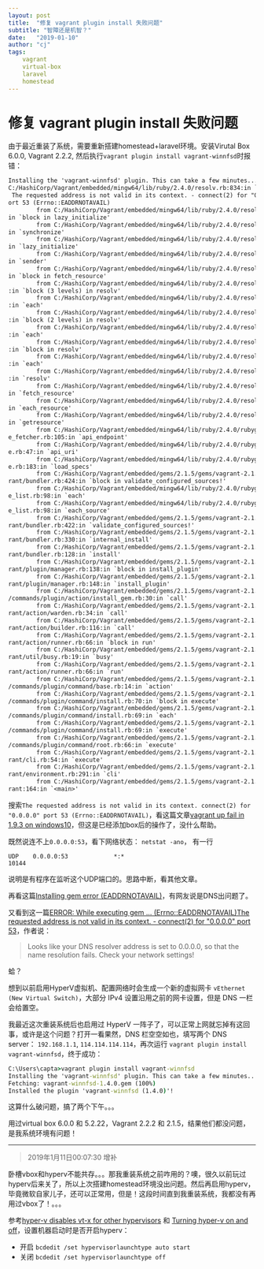 ```yaml
---
layout: post
title:  "修复 vagrant plugin install 失败问题"
subtitle: "智障还是机智？"
date:   "2019-01-10"
author: "cj"
tags:
    vagrant
    virtual-box
    laravel
    homestead
---
```


# 修复 vagrant plugin install 失败问题

由于最近重装了系统，需要重新搭建homestead+laravel环境。安装Virutal Box 6.0.0, Vagrant 2.2.2, 然后执行`vagrant plugin install vagrant-winnfsd`时报错：

```txt
Installing the 'vagrant-winnfsd' plugin. This can take a few minutes...
C:/HashiCorp/Vagrant/embedded/mingw64/lib/ruby/2.4.0/resolv.rb:834:in `connect':
 The requested address is not valid in its context. - connect(2) for "0.0.0.0" p
ort 53 (Errno::EADDRNOTAVAIL)
        from C:/HashiCorp/Vagrant/embedded/mingw64/lib/ruby/2.4.0/resolv.rb:834:
in `block in lazy_initialize'
        from C:/HashiCorp/Vagrant/embedded/mingw64/lib/ruby/2.4.0/resolv.rb:826:
in `synchronize'
        from C:/HashiCorp/Vagrant/embedded/mingw64/lib/ruby/2.4.0/resolv.rb:826:
in `lazy_initialize'
        from C:/HashiCorp/Vagrant/embedded/mingw64/lib/ruby/2.4.0/resolv.rb:846:
in `sender'
        from C:/HashiCorp/Vagrant/embedded/mingw64/lib/ruby/2.4.0/resolv.rb:525:
in `block in fetch_resource'
        from C:/HashiCorp/Vagrant/embedded/mingw64/lib/ruby/2.4.0/resolv.rb:1133
:in `block (3 levels) in resolv'
        from C:/HashiCorp/Vagrant/embedded/mingw64/lib/ruby/2.4.0/resolv.rb:1131
:in `each'
        from C:/HashiCorp/Vagrant/embedded/mingw64/lib/ruby/2.4.0/resolv.rb:1131
:in `block (2 levels) in resolv'
        from C:/HashiCorp/Vagrant/embedded/mingw64/lib/ruby/2.4.0/resolv.rb:1130
:in `each'
        from C:/HashiCorp/Vagrant/embedded/mingw64/lib/ruby/2.4.0/resolv.rb:1130
:in `block in resolv'
        from C:/HashiCorp/Vagrant/embedded/mingw64/lib/ruby/2.4.0/resolv.rb:1128
:in `each'
        from C:/HashiCorp/Vagrant/embedded/mingw64/lib/ruby/2.4.0/resolv.rb:1128
:in `resolv'
        from C:/HashiCorp/Vagrant/embedded/mingw64/lib/ruby/2.4.0/resolv.rb:520:
in `fetch_resource'
        from C:/HashiCorp/Vagrant/embedded/mingw64/lib/ruby/2.4.0/resolv.rb:510:
in `each_resource'
        from C:/HashiCorp/Vagrant/embedded/mingw64/lib/ruby/2.4.0/resolv.rb:491:
in `getresource'
        from C:/HashiCorp/Vagrant/embedded/mingw64/lib/ruby/2.4.0/rubygems/remot
e_fetcher.rb:105:in `api_endpoint'
        from C:/HashiCorp/Vagrant/embedded/mingw64/lib/ruby/2.4.0/rubygems/sourc
e.rb:47:in `api_uri'
        from C:/HashiCorp/Vagrant/embedded/mingw64/lib/ruby/2.4.0/rubygems/sourc
e.rb:183:in `load_specs'
        from C:/HashiCorp/Vagrant/embedded/gems/2.1.5/gems/vagrant-2.1.5/lib/vag
rant/bundler.rb:424:in `block in validate_configured_sources!'
        from C:/HashiCorp/Vagrant/embedded/mingw64/lib/ruby/2.4.0/rubygems/sourc
e_list.rb:98:in `each'
        from C:/HashiCorp/Vagrant/embedded/mingw64/lib/ruby/2.4.0/rubygems/sourc
e_list.rb:98:in `each_source'
        from C:/HashiCorp/Vagrant/embedded/gems/2.1.5/gems/vagrant-2.1.5/lib/vag
rant/bundler.rb:422:in `validate_configured_sources!'
        from C:/HashiCorp/Vagrant/embedded/gems/2.1.5/gems/vagrant-2.1.5/lib/vag
rant/bundler.rb:330:in `internal_install'
        from C:/HashiCorp/Vagrant/embedded/gems/2.1.5/gems/vagrant-2.1.5/lib/vag
rant/bundler.rb:128:in `install'
        from C:/HashiCorp/Vagrant/embedded/gems/2.1.5/gems/vagrant-2.1.5/lib/vag
rant/plugin/manager.rb:138:in `block in install_plugin'
        from C:/HashiCorp/Vagrant/embedded/gems/2.1.5/gems/vagrant-2.1.5/lib/vag
rant/plugin/manager.rb:148:in `install_plugin'
        from C:/HashiCorp/Vagrant/embedded/gems/2.1.5/gems/vagrant-2.1.5/plugins
/commands/plugin/action/install_gem.rb:30:in `call'
        from C:/HashiCorp/Vagrant/embedded/gems/2.1.5/gems/vagrant-2.1.5/lib/vag
rant/action/warden.rb:34:in `call'
        from C:/HashiCorp/Vagrant/embedded/gems/2.1.5/gems/vagrant-2.1.5/lib/vag
rant/action/builder.rb:116:in `call'
        from C:/HashiCorp/Vagrant/embedded/gems/2.1.5/gems/vagrant-2.1.5/lib/vag
rant/action/runner.rb:66:in `block in run'
        from C:/HashiCorp/Vagrant/embedded/gems/2.1.5/gems/vagrant-2.1.5/lib/vag
rant/util/busy.rb:19:in `busy'
        from C:/HashiCorp/Vagrant/embedded/gems/2.1.5/gems/vagrant-2.1.5/lib/vag
rant/action/runner.rb:66:in `run'
        from C:/HashiCorp/Vagrant/embedded/gems/2.1.5/gems/vagrant-2.1.5/plugins
/commands/plugin/command/base.rb:14:in `action'
        from C:/HashiCorp/Vagrant/embedded/gems/2.1.5/gems/vagrant-2.1.5/plugins
/commands/plugin/command/install.rb:70:in `block in execute'
        from C:/HashiCorp/Vagrant/embedded/gems/2.1.5/gems/vagrant-2.1.5/plugins
/commands/plugin/command/install.rb:69:in `each'
        from C:/HashiCorp/Vagrant/embedded/gems/2.1.5/gems/vagrant-2.1.5/plugins
/commands/plugin/command/install.rb:69:in `execute'
        from C:/HashiCorp/Vagrant/embedded/gems/2.1.5/gems/vagrant-2.1.5/plugins
/commands/plugin/command/root.rb:66:in `execute'
        from C:/HashiCorp/Vagrant/embedded/gems/2.1.5/gems/vagrant-2.1.5/lib/vag
rant/cli.rb:54:in `execute'
        from C:/HashiCorp/Vagrant/embedded/gems/2.1.5/gems/vagrant-2.1.5/lib/vag
rant/environment.rb:291:in `cli'
        from C:/HashiCorp/Vagrant/embedded/gems/2.1.5/gems/vagrant-2.1.5/bin/vag
rant:164:in `<main>'
```

搜索`The requested address is not valid in its context. connect(2) for "0.0.0.0" port 53 (Errno::EADDRNOTAVAIL)`，看这篇文章[vagrant up fail in 1.9.3 on windows10](https://github.com/hashicorp/vagrant/issues/8395)，但这是已经添加box后的操作了，没什么帮助。

既然说连不上`0.0.0.0:53`，看下网络状态：
`netstat -ano`，
有一行

`UDP    0.0.0.0:53             *:*                                    10144`

说明是有程序在监听这个UDP端口的。思路中断，看其他文章。

再看这篇[Installing gem error (EADDRNOTAVAIL)](https://stackoverflow.com/questions/35202153/installing-gem-error-eaddrnotavail)，有网友说是DNS出问题了。

又看到这一篇[ERROR: While executing gem ... (Errno::EADDRNOTAVAIL)The requested address is not valid in its context. - connect(2) for "0.0.0.0" port 53](https://groups.google.com/forum/#!topic/rubyinstaller/iBYTkP28C_0)，作者说：

>Looks like your DNS resolver address is set to 0.0.0.0, so that the name resolution fails. Check your network settings!

蛤？

想到以前启用HyperV虚拟机、配置网络时会生成一个新的虚拟网卡 `vEthernet (New Virtual Switch)`，大部分 IPv4 设置沿用之前的网卡设置，但是 DNS 一栏会给置空。

我最近这次重装系统后也启用过 HyperV 一阵子了，可以正常上网就忘掉有这回事，或许是这个问题？打开一看果然，DNS 栏空空如也，填写两个 DNS server： `192.168.1.1`, `114.114.114.114`，再次运行 `vagrant plugin install vagrant-winnfsd`，终于成功：

```cmd
C:\Users\capta>vagrant plugin install vagrant-winnfsd
Installing the 'vagrant-winnfsd' plugin. This can take a few minutes...
Fetching: vagrant-winnfsd-1.4.0.gem (100%)
Installed the plugin 'vagrant-winnfsd (1.4.0)'!
```

这算什么破问题，搞了两个下午。。。

用过virtual box 6.0.0 和 5.2.22，Vagrant 2.2.2 和 2.1.5，结果他们都没问题，是我系统环境有问题！ 


---

>2019年1月11日00:07:30 增补

卧槽vbox和hyperv不能共存。。。那我重装系统之前咋用的？噢，很久以前玩过hyperv后来关了，所以上次搭建homestead环境没出问题。然后再启用hyperv，毕竟微软自家儿子，还可以正常用，但是！这段时间直到我重装系统，我都没有再用过vbox了！。。。

参考[hyper-v disables vt-x for other hypervisors](https://social.technet.microsoft.com/Forums/windows/en-US/118561b9-7155-46e3-a874-6a38b35c67fd/hyperv-disables-vtx-for-other-hypervisors?forum=w8itprogeneral) 和 [Turning hyper-v on and off](https://blogs.technet.microsoft.com/gmarchetti/2008/12/07/turning-hyper-v-on-and-off/)，设置机器启动时是否开启hyperv：

* 开启 `bcdedit /set hypervisorlaunchtype auto start`
* 关闭 `bcdedit /set hypervisorlaunchtype off`